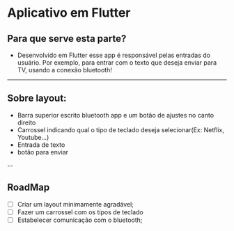 # Aplicativo em Flutter

## Para que serve esta parte?
* Desenvolvido em Flutter esse app é responsável pelas entradas do usuário. Por exemplo, para entrar com o texto que deseja enviar para TV, usando a conexão bluetooth!
---

## Sobre layout:

* Barra superior escrito bluetooth app e um botão de ajustes no canto direito
* Carrossel indicando qual o tipo de teclado deseja selecionar(Ex: Netflix, Youtube...)
* Entrada de texto
* botão para enviar 

--

## RoadMap
- [ ] Criar um layout minimamente agradável;
- [ ] Fazer um carrossel com os tipos de teclado
- [ ] Estabelecer comunicação com o bluetooth;